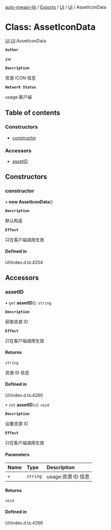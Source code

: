[auto-mwapi-lib](../README.md) / [Exports](../modules.md) / [UI](../modules/UI.md) / [UI](../modules/UI.UI.md) / AssetIconData

# Class: AssetIconData

[UI](../modules/UI.md).[UI](../modules/UI.UI.md).AssetIconData

**`Author`**

yw

**`Description`**

资源 ICON 信息

**`Network Status`**

usage:客户端

## Table of contents

### Constructors

- [constructor](UI.UI.AssetIconData.md#constructor)

### Accessors

- [assetID](UI.UI.AssetIconData.md#assetid)

## Constructors

### constructor

• **new AssetIconData**()

**`Description`**

默认构造

**`Effect`**

只在客户端调用生效

#### Defined in

UI/index.d.ts:4254

## Accessors

### assetID

• `get` **assetID**(): `string`

**`Description`**

获取资源 ID

**`Effect`**

只在客户端调用生效

#### Returns

`string`

资源 ID 信息

#### Defined in

UI/index.d.ts:4260

• `set` **assetID**(`v`): `void`

**`Description`**

设置资源 ID

**`Effect`**

只在客户端调用生效

#### Parameters

| Name | Type     | Description        |
| :--- | :------- | :----------------- |
| `v`  | `string` | usage:资源 ID 信息 |

#### Returns

`void`

#### Defined in

UI/index.d.ts:4266
